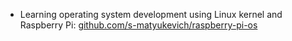 - Learning operating system development using Linux kernel and Raspberry Pi: [github.com/s-matyukevich/raspberry-pi-os](https://github.com/s-matyukevich/raspberry-pi-os)
